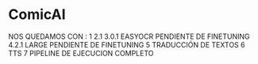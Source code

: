 # ComicAI

NOS QUEDAMOS CON :
1
2.1
3.0.1 EASYOCR PENDIENTE DE FINETUNING
4.2.1 LARGE PENDIENTE DE FINETUNING
5 TRADUCCIÓN DE TEXTOS
6 TTS
7 PIPELINE DE EJECUCION COMPLETO